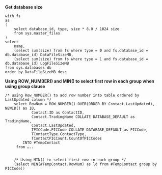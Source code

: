 **Get database size**

    with fs
    as
    (
        select database_id, type, size * 8.0 / 1024 size
        from sys.master_files
    )
    select 
        name,
        (select sum(size) from fs where type = 0 and fs.database_id = db.database_id) DataFileSizeMB,
        (select sum(size) from fs where type = 1 and fs.database_id = db.database_id) LogFileSizeMB
    from sys.databases db
    order by DataFileSizeMB desc


**Using ROW_NUMBER() and MIN() to select first row in each group when using group clause**

   

    /* using Row_NUMBER() to add row number into table ordered by LastUpdated column */ 
        select RowNum = ROW_NUMBER() OVER(ORDER BY Contact.LastUpdated),  NEWID() as ID, 
        		Contact.ID as ContactID, 
        		Contact.TradingName COLLATE DATABASE_DEFAULT as TradingName, 
        		Contact.LastUpdated, 
        		TPICCode.PICCode COLLATE DATABASE_DEFAULT as PICCode, 
        		TContactType.ContactType,
        		TContactPICCount.CountOfPICCodes
        	INTO #TempContact
         from …..
        
        
        /* Using MIN() to select first row in each group */
        (select MIN(#TempContact.RowNum) as ld from #TempContact group by PICCode))

<!--stackedit_data:
eyJoaXN0b3J5IjpbLTE5NDMyMTQyOTQsLTc0OTYzMDYwM119
-->